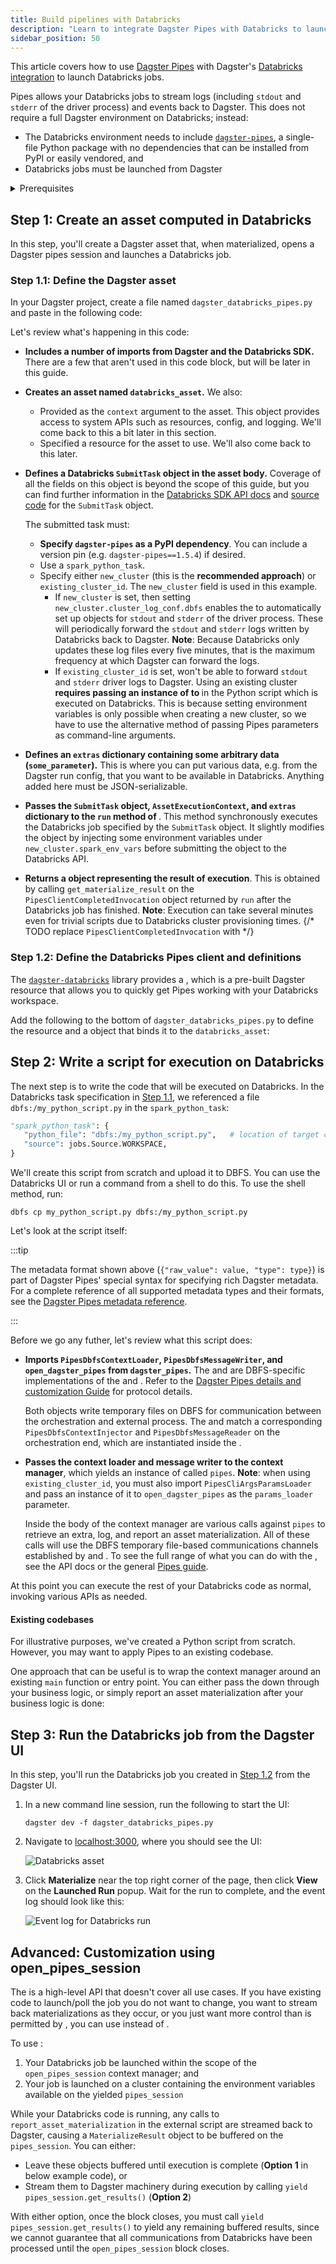 ```yaml
---
title: Build pipelines with Databricks
description: "Learn to integrate Dagster Pipes with Databricks to launch external code from Dagster assets."
sidebar_position: 50
---
```


This article covers how to use [Dagster Pipes](/guides/build/external-pipelines/) with Dagster's [Databricks integration](/integrations/libraries/databricks) to launch Databricks jobs.

Pipes allows your Databricks jobs to stream logs (including `stdout` and `stderr` of the driver process) and events back to Dagster. This does not require a full Dagster environment on Databricks; instead:

- The Databricks environment needs to include [`dagster-pipes`](https://pypi.org/project/dagster-pipes), a single-file Python package with no dependencies that can be installed from PyPI or easily vendored, and
-  Databricks jobs must be launched from Dagster

<details>
    <summary>Prerequisites</summary>

    - **In the Dagster environment**, you'll need to install the following packages:

    ```shell
    pip install dagster dagster-webserver dagster-databricks
    ```

    Refer to the [Dagster installation guide](/getting-started/installation) for more info.

    - **In Databricks**, you'll need:

    - **A Databricks workspace**. If you don't have this, follow the [Databricks quickstart](https://docs.databricks.com/workflows/jobs/jobs-quickstart.html) to set one up.
    - **The following information about your Databricks workspace**:

        - `host` - The host URL of your Databricks workspace, ex: `https://dbc-xxxxxxx-yyyy.cloud.databricks.com/`
        - `token` - A personal access token for the Databricks workspace. Refer to the Databricks API authentication documentation for more info about retrieving these values.

        You should set and export the Databricks host and token environment variables in your shell session:

        ```shell
        export DATABRICKS_HOST=<your-host-url>
        export DATABRICKS_TOKEN<your-personal-access-token>
        ```

</details>

## Step 1: Create an asset computed in Databricks

In this step, you'll create a Dagster asset that, when materialized, opens a Dagster pipes session and launches a Databricks job.

### Step 1.1: Define the Dagster asset

In your Dagster project, create a file named `dagster_databricks_pipes.py` and paste in the following code:

<CodeExample path="docs_snippets/docs_snippets/guides/dagster/dagster_pipes/databricks/databricks_asset_client.py" startAfter="start_databricks_asset" endBefore="end_databricks_asset" />

Let's review what's happening in this code:

- **Includes a number of imports from Dagster and the Databricks SDK.** There are a few that aren't used in this code block, but will be later in this guide.

- **Creates an asset named `databricks_asset`.** We also:

  - Provided <PyObject section="execution" module="dagster" object="AssetExecutionContext" /> as the `context` argument to the asset. This object provides access to system APIs such as resources, config, and logging. We'll come back to this a bit later in this section.
  - Specified a <PyObject section="libraries" module="dagster_databricks" object="PipesDatabricksClient" /> resource for the asset to use. We'll also come back to this later.

- **Defines a Databricks `SubmitTask` object in the asset body.** Coverage of all the fields on this object is beyond the scope of this guide, but you can find further information in the [Databricks SDK API docs](https://databricks-sdk-py.readthedocs.io/en/latest/workspace/jobs/jobs.html) and [source code](https://github.com/databricks/databricks-sdk-py/blob/main/databricks/sdk/service/jobs.py) for the `SubmitTask` object.

  The submitted task must:

  - **Specify `dagster-pipes` as a PyPI dependency**. You can include a version pin (e.g. `dagster-pipes==1.5.4`) if desired.
  - Use a `spark_python_task`.
  - Specify either `new_cluster` (this is the **recommended approach**) or `existing_cluster_id`. The `new_cluster` field is used in this example.
    - If `new_cluster` is set, then setting `new_cluster.cluster_log_conf.dbfs` enables the <PyObject section="libraries" object="PipesDatabricksClient" module="dagster_databricks" /> to automatically set up <PyObject section="libraries" object="PipesDbfsLogReader" module="dagster_databricks" />  objects for `stdout` and `stderr` of the driver process. These will periodically forward the `stdout` and `stderr` logs written by Databricks back to Dagster. **Note**: Because Databricks only updates these log files every five minutes, that is the maximum frequency at which Dagster can forward the logs.
    - If `existing_cluster_id` is set, <PyObject section="libraries" object="PipesDatabricksClient" module="dagster_databricks" /> won't be able to forward `stdout` and `stderr` driver logs to Dagster. Using an existing cluster **requires passing an instance of <PyObject section="libraries" object="PipesCliArgsParamsLoader" module="dagster_pipes" /> to <PyObject section="libraries" object="open_dagster_pipes" module="dagster_pipes" />** in the Python script which is executed on Databricks. This is because setting environment variables is only possible when creating a new cluster, so we have to use the alternative method of passing Pipes parameters as command-line arguments.

- **Defines an `extras` dictionary containing some arbitrary data (`some_parameter`).** This is where you can put various data, e.g. from the Dagster run config, that you want to be available in Databricks. Anything added here must be JSON-serializable.

- **Passes the `SubmitTask` object, `AssetExecutionContext`, and `extras` dictionary to the `run` method of <PyObject section="libraries" module="dagster_databricks" object="PipesDatabricksClient" />**. This method synchronously executes the Databricks job specified by the `SubmitTask` object. It slightly modifies the object by injecting some environment variables under `new_cluster.spark_env_vars` before submitting the object to the Databricks API.

- **Returns a <PyObject section="assets" module="dagster" object="MaterializeResult" /> object representing the result of execution**. This is obtained by calling `get_materialize_result` on the `PipesClientCompletedInvocation` object returned by `run` after the Databricks job has finished. **Note**: Execution can take several minutes even for trivial scripts due to Databricks cluster provisioning times.
{/* TODO replace `PipesClientCompletedInvocation` with <PyObject section="pipes" module="dagster" object="PipesClientCompletedInvocation" /> */}

### Step 1.2: Define the Databricks Pipes client and definitions

The [`dagster-databricks`](/api/libraries/dagster-databricks) library provides a <PyObject section="libraries" module="dagster_databricks" object="PipesDatabricksClient" />, which is a pre-built Dagster resource that allows you to quickly get Pipes working with your Databricks workspace.

Add the following to the bottom of `dagster_databricks_pipes.py` to define the resource and a <PyObject section="definitions" module="dagster" object="Definitions" /> object that binds it to the `databricks_asset`:

<CodeExample path="docs_snippets/docs_snippets/guides/dagster/dagster_pipes/databricks/databricks_asset_client.py" startAfter="start_definitions" endBefore="end_definitions" />

## Step 2: Write a script for execution on Databricks

The next step is to write the code that will be executed on Databricks. In the Databricks task specification in [Step 1.1](#step-11-define-the-dagster-asset), we referenced a file `dbfs:/my_python_script.py` in the `spark_python_task`:

```python
"spark_python_task": {
   "python_file": "dbfs:/my_python_script.py",   # location of target code file
   "source": jobs.Source.WORKSPACE,
}
```

We'll create this script from scratch and upload it to DBFS. You can use the Databricks UI or run a command from a shell to do this. To use the shell method, run:

```shell
dbfs cp my_python_script.py dbfs:/my_python_script.py
```

Let's look at the script itself:

<CodeExample path="docs_snippets/docs_snippets/guides/dagster/dagster_pipes/databricks/databricks_script.py" />

:::tip

The metadata format shown above (`{"raw_value": value, "type": type}`) is part of Dagster Pipes' special syntax for specifying rich Dagster metadata. For a complete reference of all supported metadata types and their formats, see the [Dagster Pipes metadata reference](/guides/build/external-pipelines/using-dagster-pipes/reference#passing-rich-metadata-to-dagster).

:::

Before we go any futher, let's review what this script does:

- **Imports `PipesDbfsContextLoader`, `PipesDbfsMessageWriter`, and `open_dagster_pipes` from `dagster_pipes`.** The <PyObject section="libraries" object="PipesDbfsContextLoader" module="dagster_pipes" /> and <PyObject section="libraries" object="PipesDbfsMessageWriter" module="dagster_pipes" /> are DBFS-specific implementations of the <PyObject section="libraries" module="dagster_pipes" object="PipesContextLoader" /> and <PyObject section="libraries" module="dagster_pipes" object="PipesMessageWriter" />. Refer to the [Dagster Pipes details and customization Guide](/guides/build/external-pipelines/dagster-pipes-details-and-customization) for protocol details.

  Both objects write temporary files on DBFS for communication between the orchestration and external process. The <PyObject section="libraries" object="PipesDbfsContextLoader" module="dagster_pipes" /> and <PyObject section="libraries" object="PipesDbfsMessageWriter" module="dagster_pipes" /> match a corresponding `PipesDbfsContextInjector` and `PipesDbfsMessageReader` on the orchestration end, which are instantiated inside the <PyObject section="libraries" object="PipesDatabricksClient" module="dagster_databricks" />.

- **Passes the context loader and message writer to the <PyObject section="libraries" object="open_dagster_pipes" module="dagster_pipes" /> context manager**, which yields an instance of <PyObject section="libraries" object="PipesContext" module="dagster_pipes" /> called `pipes`. **Note**: when using `existing_cluster_id`, you must also import `PipesCliArgsParamsLoader` and pass an instance of it to `open_dagster_pipes` as the `params_loader` parameter.

  Inside the body of the context manager are various calls against `pipes` to retrieve an extra, log, and report an asset materialization. All of these calls will use the DBFS temporary file-based communications channels established by <PyObject section="libraries" object="PipesDbfsContextLoader" module="dagster_pipes" /> and <PyObject section="libraries" object="PipesDbfsMessageWriter" module="dagster_pipes" />. To see the full range of what you can do with the <PyObject section="libraries" object="PipesContext" module="dagster_pipes" />, see the API docs or the general [Pipes guide](/guides/build/external-pipelines/).

At this point you can execute the rest of your Databricks code as normal, invoking various <PyObject section="libraries" object="PipesContext" module="dagster_pipes" /> APIs as needed.

#### Existing codebases

For illustrative purposes, we've created a Python script from scratch. However, you may want to apply Pipes to an existing codebase.

One approach that can be useful is to wrap the <PyObject section="libraries" object="open_dagster_pipes" module="dagster_pipes" /> context manager around an existing `main` function or entry point. You can either pass the <PyObject section="libraries" object="PipesContext" module="dagster_pipes" /> down through your business logic, or simply report an asset materialization after your business logic is done:

<CodeExample path="docs_snippets/docs_snippets/guides/dagster/dagster_pipes/databricks/databricks_script_existing.py" />

## Step 3: Run the Databricks job from the Dagster UI

In this step, you'll run the Databricks job you created in [Step 1.2](#step-12-define-the-databricks-pipes-client-and-definitions) from the Dagster UI.

1. In a new command line session, run the following to start the UI:

   ```shell
   dagster dev -f dagster_databricks_pipes.py
   ```

2. Navigate to [localhost:3000](http://localhost:3000/), where you should see the UI:

    ![Databricks asset](/images/guides/build/external-pipelines/databricks/asset.png)

3. Click **Materialize** near the top right corner of the page, then click **View** on the **Launched Run** popup. Wait for the run to complete, and the event log should look like this:

    ![Event log for Databricks run](/images/guides/build/external-pipelines/databricks/run.png)

## Advanced: Customization using open_pipes_session

The <PyObject section="libraries" object="PipesDatabricksClient" module="dagster_databricks" /> is a high-level API that doesn't cover all use cases. If you have existing code to launch/poll the job you do not want to change, you want to stream back materializations as they occur, or you just want more control than is permitted by <PyObject section="libraries" object="PipesDatabricksClient" module="dagster_databricks" />, you can use <PyObject section="pipes" module="dagster" object="open_pipes_session" /> instead of <PyObject section="libraries" object="PipesDatabricksClient" module="dagster_databricks" />.

To use <PyObject section="pipes" module="dagster" object="open_pipes_session" />:

1. Your Databricks job be launched within the scope of the `open_pipes_session` context manager; and
2. Your job is launched on a cluster containing the environment variables available on the yielded `pipes_session`

While your Databricks code is running, any calls to `report_asset_materialization` in the external script are streamed back to Dagster, causing a `MaterializeResult` object to be buffered on the `pipes_session`. You can either:

- Leave these objects buffered until execution is complete (**Option 1** in below example code), or
- Stream them to Dagster machinery during execution by calling `yield pipes_session.get_results()` (**Option 2**)

With either option, once the <PyObject section="pipes" module="dagster" object="open_pipes_session" /> block closes, you must call `yield pipes_session.get_results()` to yield any remaining buffered results, since we cannot guarantee that all communications from Databricks have been processed until the `open_pipes_session` block closes.

<CodeExample path="docs_snippets/docs_snippets/guides/dagster/dagster_pipes/databricks/databricks_asset_open_pipes_session.py" />
